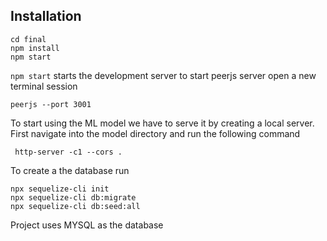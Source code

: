 ## Installation

```
cd final
npm install
npm start
```

`npm start` starts the development server to start peerjs server open a new terminal session

```
peerjs --port 3001
```

To start using the ML model we have to serve it by creating a local server. First navigate into the model directory and run the following command

```
 http-server -c1 --cors .
```

To create a the database run

```
npx sequelize-cli init
npx sequelize-cli db:migrate
npx sequelize-cli db:seed:all
```

Project uses MYSQL as the database
